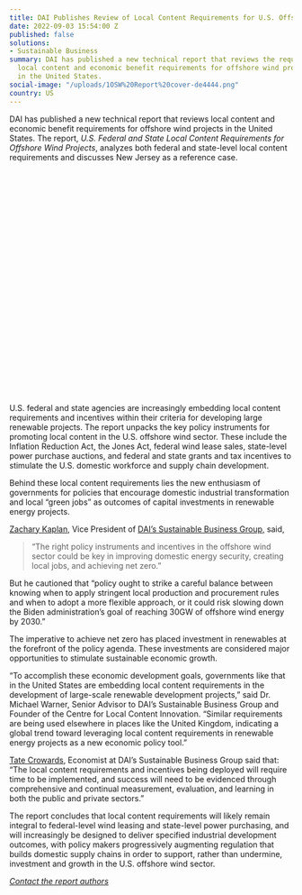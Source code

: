 ```yaml
---
title: DAI Publishes Review of Local Content Requirements for U.S. Offshore Wind Projects
date: 2022-09-03 15:54:00 Z
published: false
solutions:
- Sustainable Business
summary: DAI has published a new technical report that reviews the requirements for
  local content and economic benefit requirements for offshore wind projects constructed
  in the United States.
social-image: "/uploads/1OSW%20Report%20cover-de4444.png"
country: US
---
```


DAI has published a new technical report that reviews local content and economic benefit requirements for offshore wind projects in the United States. The report, *U.S. Federal and State Local Content Requirements for Offshore Wind Projects*, analyzes both federal and state-level local content requirements and discusses New Jersey as a reference case.

<div data-tf-widget="OARosYGo" data-tf-transitive-search-params="utm_source, utm_campaign" data-tf-hide-headers data-tf-iframe-props="title=Wind Energy Report Leads" data-tf-medium="snippet" data-tf-hidden="utm_source=xxxxx,utm_medium=xxxxx,utm_campaign=xxxxx" style="width:100%;height:400px;"></div><script src="//embed.typeform.com/next/embed.js"></script>

U.S. federal and state agencies are increasingly embedding local content requirements and incentives within their criteria for developing large renewable projects. The report unpacks the key policy instruments for promoting local content in the U.S. offshore wind sector. These include the Inflation Reduction Act, the Jones Act, federal wind lease sales, state-level power purchase auctions, and federal and state grants and tax incentives to stimulate the U.S. domestic workforce and supply chain development.

Behind these local content requirements lies the new enthusiasm of governments for policies that encourage domestic industrial transformation and local “green jobs” as outcomes of capital investments in renewable energy projects.

[Zachary Kaplan](https://www.dai.com/who-we-are/our-team/zachary-kaplan), Vice President of [DAI’s Sustainable Business Group,](https://www.dai.com/our-work/solutions/sustainable-business) said,

> “The right policy instruments and incentives in the offshore wind sector could be key in improving domestic energy security, creating local jobs, and achieving net zero.”

But he cautioned that “policy ought to strike a careful balance between knowing when to apply stringent local production and procurement rules and when to adopt a more flexible approach, or it could risk slowing down the Biden administration’s goal of reaching 30GW of offshore wind energy by 2030.”

The imperative to achieve net zero has placed investment in renewables at the forefront of the policy agenda. These investments are considered major opportunities to stimulate sustainable economic growth.

“To accomplish these economic development goals, governments like that in the United States are embedding local content requirements in the development of large-scale renewable development projects,” said Dr. Michael Warner, Senior Advisor to DAI’s Sustainable Business Group and Founder of the Centre for Local Content Innovation. “Similar requirements are being used elsewhere in places like the United Kingdom, indicating a global trend toward leveraging local content requirements in renewable energy projects as a new economic policy tool.”

[Tate Crowards](https://www.dai.com/who-we-are/our-team/tate-crowards), Economist at DAI’s Sustainable Business Group said that: “The local content requirements and incentives being deployed will require time to be implemented, and success will need to be evidenced through comprehensive and continual measurement, evaluation, and learning in both the public and private sectors.”

The report concludes that local content requirements will likely remain integral to federal-level wind leasing and state-level power purchasing, and will increasingly be designed to deliver specified industrial development outcomes, with policy makers progressively augmenting regulation that builds domestic supply chains in order to support, rather than undermine, investment and growth in the U.S. offshore wind sector.

*[Contact the report authors ](mailto:contact_sbg@dai.com)*